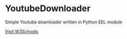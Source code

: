 # YoutubeDownloader
Simple Youtube downloader written in Python EEL module

<a href="https://drive.google.com/file/d/1XXAOtmYxNjGAF92ditKVS_tJGQW1OQy4/view?usp=sharing">Visit W3Schools</a>
